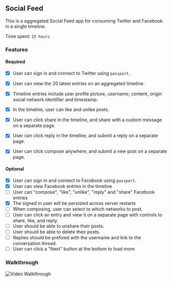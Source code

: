 ## Social Feed

This is a aggregated Social Feed app for consuming Twitter and Facebook in a single timeline.

Time spent: `15 hours`

### Features

#### Required

- [x] User can sign in and connect to Twitter using `passport`.
- [x] User can view the 20 latest entries on an aggregated timeline.
- [x] Timeline entries include user profile picture, username, content, origin social network identifier and timestamp.
- [x] In the timeline, user can like and unlike posts.
- [x] User can click share in the timeline, and share with a custom message on a separate page.
- [x] User can click reply in the timeline, and submit a reply on a separate page.
- [x] User can click compose anywhere, and submit a new post on a separate page.


#### Optional

- [x] User can sign in and connect to Facebook using `passport`.
- [x] User can view Facebook entries in the timeline
- [ ] User can "compose", "like", "unlike", "reply" and "share" Facebook entries
- [x] The signed in user will be persisted across server restarts
- [ ] When composing, user can select to which networks to post.
- [ ] User can click an entry and view it on a separate page with controls to share, like, and reply.
- [ ] User should be able to unshare their posts.
- [ ] User should be able to delete their posts.
- [ ] Replies should be prefixed with the username and link to the conversation thread.
- [ ] User can click a "Next" button at the bottom to load more 

### Walkthrough

![Video Walkthrough](...)



